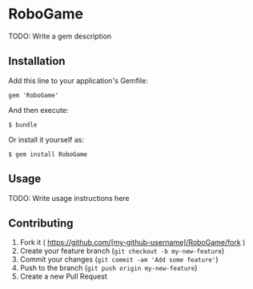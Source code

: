 # RoboGame

TODO: Write a gem description

## Installation

Add this line to your application's Gemfile:

    gem 'RoboGame'

And then execute:

    $ bundle

Or install it yourself as:

    $ gem install RoboGame

## Usage

TODO: Write usage instructions here

## Contributing

1. Fork it ( https://github.com/[my-github-username]/RoboGame/fork )
2. Create your feature branch (`git checkout -b my-new-feature`)
3. Commit your changes (`git commit -am 'Add some feature'`)
4. Push to the branch (`git push origin my-new-feature`)
5. Create a new Pull Request
